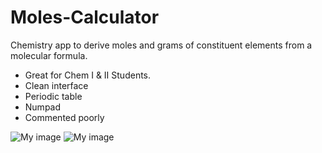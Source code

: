 Moles-Calculator
================

Chemistry app to derive moles and grams of constituent elements from a molecular formula. 
* Great for Chem I & II Students.
* Clean interface
* Periodic table
* Numpad
* Commented poorly


![My image](/Moles-Calculator/img/s1.jpg)
![My image](Moles-Calculator/img/s2.jpg)